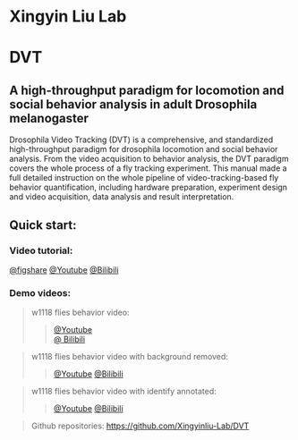 # Xingyin Liu Lab
# DVT
## A high-throughput paradigm for locomotion and social behavior analysis in adult Drosophila melanogaster
Drosophila Video Tracking (DVT) is a comprehensive, and standardized high-throughput paradigm for drosophila locomotion and social behavior analysis. From the video acquisition to behavior analysis, the DVT paradigm covers the whole process of a fly tracking experiment. This manual made a full detailed instruction on the whole pipeline of video-tracking-based fly behavior quantification, including hardware preparation, experiment design and video acquisition, data analysis and result interpretation.

## Quick start:
### Video tutorial: 
[@figshare](https://figshare.com/articles/media/DVT_protocol_v1_0_20221013/21325701)
[@Youtube](https://youtu.be/LsdizdKKhrQ)
[@Bilibili](https://www.bilibili.com/video/BV1Ve411L7ep/)
### Demo videos:
> w1118 flies behavior video:
>> [@Youtube](https://youtu.be/GN9cKaYkeu8)  
>> [@ Bilibili](https://www.bilibili.com/video/BV1ze4y1E7xj/)

> w1118 flies behavior video with background removed:
>> [@Youtube](https://youtu.be/Qva7o2YA_AQ)
>>[@Bilibili](https://www.bilibili.com/video/BV1bK411Q7qm/)

> w1118 flies behavior video with identify annotated:
>> [@Youtube](https://youtu.be/z7oV6d0CIHY)
>> [@Bilibili](https://www.bilibili.com/video/BV1me4y1v7t8/)

> Github repositories: https://github.com/Xingyinliu-Lab/DVT 

